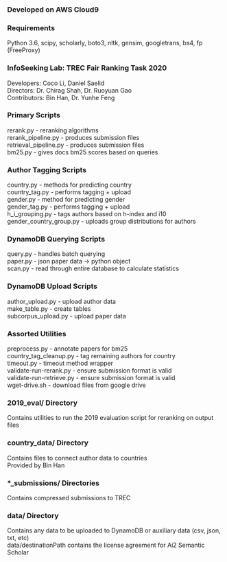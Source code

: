 ### Developed on AWS Cloud9
### Requirements
Python 3.6, scipy, scholarly, boto3, nltk, gensim, googletrans,
bs4, fp (FreeProxy)

### InfoSeeking Lab: TREC Fair Ranking Task 2020
Developers: Coco Li, Daniel Saelid  
Directors: Dr. Chirag Shah, Dr. Ruoyuan Gao  
Contributors: Bin Han, Dr. Yunhe Feng  

### Primary Scripts
rerank.py - reranking algorithms  
rerank_pipeline.py - produces submission files  
retrieval_pipeline.py - produces submission files  
bm25.py - gives docs bm25 scores based on queries  

### Author Tagging Scripts
country.py - methods for predicting country  
country_tag.py - performs tagging + upload  
gender.py - method for predicting gender  
gender_tag.py - performs tagging + upload  
h_i_grouping.py - tags authors based on h-index and i10  
gender_country_group.py - uploads group distributions for authors  

### DynamoDB Querying Scripts
query.py - handles batch querying  
paper.py - json paper data -> python object  
scan.py - read through entire database to calculate statistics  

### DynamoDB Upload Scripts
author_upload.py - upload author data  
make_table.py - create tables  
subcorpus_upload.py - upload paper data  

### Assorted Utilities
preprocess.py - annotate papers for bm25  
country_tag_cleanup.py - tag remaining authors for country  
timeout.py - timeout method wrapper  
validate-run-rerank.py - ensure submission format is valid  
validate-run-retrieve.py - ensure submission format is valid  
wget-drive.sh - download files from google drive  

### 2019_eval/ Directory
Contains utilities to run the 2019 evaluation script for reranking on output files  

### country_data/ Directory
Contains files to connect author data to countries  
Provided by Bin Han  

### *_submissions/ Directories
Contains compressed submissions to TREC  

### data/ Directory
Contains any data to be uploaded to DynamoDB or auxiliary data (csv, json, txt, etc)  
data/destinationPath contains the license agreement for Ai2 Semantic Scholar  